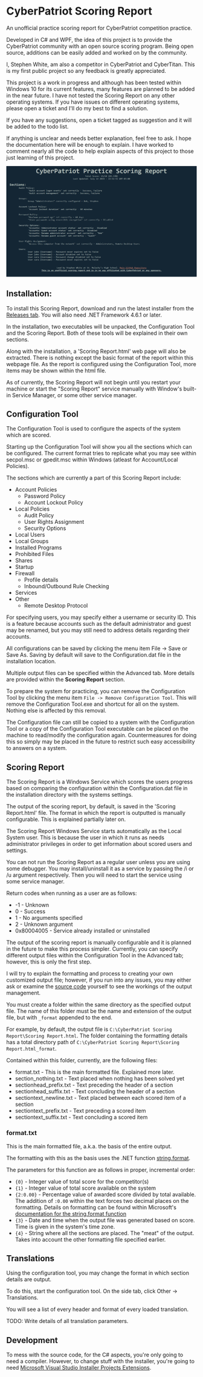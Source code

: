 # CyberPatriot Scoring Report
An unofficial practice scoring report for CyberPatriot competition practice.

Developed in C# and WPF, the idea of this project is to provide the CyberPatriot community with an open source scoring program. Being open source, additions can be easily added and worked on by the community.

I, Stephen White, am also a competitor in CyberPatriot and CyberTitan. This is my first public project so any feedback is greatly appreciated.

This project is a work in progress and although has been tested within Windows 10 for its current features, many features are planned to be added in the near future. I have not tested the Scoring Report on any other operating systems. If you have issues on different operating systems, please open a ticket and I'll do my best to find a solution.

If you have any suggestions, open a ticket tagged as suggestion and it will be added to the todo list.

If anything is unclear and needs better explanation, feel free to ask. I hope the documentation here will be enough to explain. I have worked to comment nearly all the code to help explain aspects of this project to those just learning of this project.

![Example Image of Scoring Report](/Scoring%20Report%20Example%20Image.png)

## Installation:
To install this Scoring Report, download and run the latest installer from the [Releases tab](https://github.com/Stephen3495/CyberPatriot-Scoring-Report/releases). You will also need .NET Framework 4.6.1 or later.

In the installation, two executables will be unpacked, the Configuration Tool and the Scoring Report. Both of these tools will be explained in their own sections.

Along with the installation, a 'Scoring Report.html' web page will also be extracted. There is nothing except the basic format of the report within this webpage file. As the report is configured using the Configuration Tool, more items may be shown within the html file.

As of currently, the Scoring Report will not begin until you restart your machine or start the "Scoring Report" service manually with Window's built-in Service Manager, or some other service manager.

## Configuration Tool
The Configuration Tool is used to configure the aspects of the system which are scored.

Starting up the Configuration Tool will show you all the sections which can be configured. The current format tries to replicate what you may see within secpol.msc or gpedit.msc within Windows (atleast for Account/Local Policies).

The sections which are currently a part of this Scoring Report include:
- Account Policies
  - Password Policy
  - Account Lockout Policy
- Local Policies
  - Audit Policy
  - User Rights Assignment
  - Security Options
- Local Users
- Local Groups
- Installed Programs
- Prohibited Files
- Shares
- Startup
- Firewall
  - Profile details
  - Inbound/Outbound Rule Checking
- Services
- Other
  - Remote Desktop Protocol

For specifying users, you may specify either a username or security ID. This is a feature because accounts such as the default administrator and guest may be renamed, but you may still need to address details regarding their accounts.

All configurations can be saved by clicking the menu item File -> Save or Save As. Saving by default will save to the Configuration.dat file in the installation location.

Multiple output files can be specified within the Advanced tab. More details are provided within the **Scoring Report** section.

To prepare the system for practicing, you can remove the Configuration Tool by clicking the menu item `File -> Remove Configuration Tool`. This will remove the Configuration Tool.exe and shortcut for all on the system. Nothing else is affected by this removal. 

The Configuration file can still be copied to a system with the Configuration Tool or a copy of the Configuration Tool executable can be placed on the machine to read/modify the configuration again. Countermeasures for doing this so simply may be placed in the future to restrict such easy accessibility to answers on a system.

## Scoring Report
The Scoring Report is a Windows Service which scores the users progress based on comparing the configuration within the Configuration.dat file in the installation directory with the systems settings.

The output of the scoring report, by default, is saved in the 'Scoring Report.html' file. The format in which the report is outputted is manually configurable. This is explained partially later on.

The Scoring Report Windows Service starts automatically as the Local System user. This is because the user in which it runs as needs administrator privileges in order to get information about scored users and settings.

You can not run the Scoring Report as a regular user unless you are using some debugger. You may install/uninstall it as a service by passing the /i or /u argument respectively. Then you will need to start the service using some service manager.

Return codes when running as a user are as follows:
- -1 - Unknown
- 0 - Success
- 1 - No arguments specified
- 2 - Unknown argument
- 0x80004005 - Service already installed or uninstalled

The output of the scoring report is manually configurable and it is planned in the future to make this process simpler. Currently, you can specify different output files within the Configuration Tool in the Advanced tab; however, this is only the first step.

I will try to explain the formatting and process to creating your own customized output file; however, if you run into any issues, you may either ask or examine the [source code](https://github.com/Stephen3495/CyberPatriot-Scoring-Report/tree/master/Scoring%20Report/Scoring/Output) yourself to see the workings of the output management.

You must create a folder within the same directory as the specified output file. The name of this folder must be the name and extension of the output file, but with `_format` appended to the end.

For example, by default, the output file is `C:\CyberPatriot Scoring Report\Scoring Report.html`. The folder containing the formatting details has a total directory path of `C:\CyberPatriot Scoring Report\Scoring Report.html_format`.

Contained within this folder, currently, are the following files:
- format.txt - This is the main formatted file. Explained more later.
- section_nothing.txt - Text placed when nothing has been solved yet
- sectionhead_prefix.txt - Text preceding the header of a section
- sectionhead_suffix.txt - Text concluding the header of a section
- sectiontext_newline.txt - Text placed between each scored item of a section
- sectiontext_prefix.txt - Text preceding a scored item
- sectiontext_suffix.txt - Text concluding a scored item

### format.txt
This is the main formatted file, a.k.a. the basis of the entire output.

The formatting with this as the basis uses the .NET function [string.format](https://docs.microsoft.com/en-us/dotnet/api/system.string.format).

The parameters for this function are as follows in proper, incremental order:
- `{0}` - Integer value of total score for the competitor(s)
- `{1}` - Integer value of total score available on the system
- `{2:0.00}` - Percentage value of awarded score divided by total available. The addition of `:0.00` within the text forces two decimal places on the formatting. Details on formatting can be found within Microsoft's [documentation for the string.format function](https://docs.microsoft.com/en-us/dotnet/api/system.string.format)
- `{3}` - Date and time when the output file was generated based on score. Time is given in the system's time zone.
- `{4}` - String where all the sections are placed. The "meat" of the output. Takes into account the other formatting file specified earlier.

## Translations
Using the configuration tool, you may change the format in which section details are output.

To do this, start the configuration tool. On the side tab, click Other -> Translations.

You will see a list of every header and format of every loaded translation.

TODO: Write details of all translation parameters.

## Development
To mess with the source code, for the C# aspects, you're only going to need a compiler. However, to change stuff with the installer, you're going to need [Microsoft Visual Studio Installer Projects Extensions](https://marketplace.visualstudio.com/items?itemName=VisualStudioClient.MicrosoftVisualStudio2017InstallerProjects).
